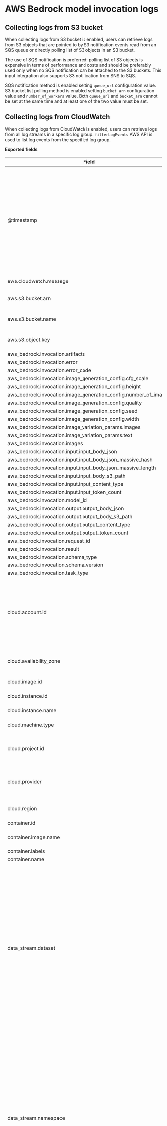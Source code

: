 # AWS Bedrock model invocation logs

## Collecting logs from S3 bucket

When collecting logs from S3 bucket is enabled, users can retrieve logs from S3
objects that are pointed to by S3 notification events read from an SQS queue or
directly polling list of S3 objects in an S3 bucket. 

The use of SQS notification is preferred: polling list of S3 objects is 
expensive in terms of performance and costs and should be preferably used only 
when no SQS notification can be attached to the S3 buckets. This input 
integration also supports S3 notification from SNS to SQS.

SQS notification method is enabled setting `queue_url` configuration value. S3 
bucket list polling method is enabled setting `bucket_arn` configuration value
and `number_of_workers` value. Both `queue_url` and `bucket_arn` cannot be set 
at the same time and at least one of the two value must be set.

## Collecting logs from CloudWatch

When collecting logs from CloudWatch is enabled, users can retrieve logs from 
all log streams in a specific log group. `filterLogEvents` AWS API is used to 
list log events from the specified log group.

**Exported fields**

| Field | Description | Type |
|---|---|---|
| @timestamp | Date/time when the event originated. This is the date/time extracted from the event, typically representing when the event was generated by the source. If the event source has no original timestamp, this value is typically populated by the first time the event was received by the pipeline. Required field for all events. | date |
| aws.cloudwatch.message | CloudWatch log message. | text |
| aws.s3.bucket.arn | ARN of the S3 bucket that this log retrieved from. | keyword |
| aws.s3.bucket.name | Name of the S3 bucket that this log retrieved from. | keyword |
| aws.s3.object.key | Name of the S3 object that this log retrieved from. | keyword |
| aws_bedrock.invocation.artifacts |  | flattened |
| aws_bedrock.invocation.error |  | keyword |
| aws_bedrock.invocation.error_code |  | keyword |
| aws_bedrock.invocation.image_generation_config.cfg_scale |  | double |
| aws_bedrock.invocation.image_generation_config.height |  | long |
| aws_bedrock.invocation.image_generation_config.number_of_images |  | long |
| aws_bedrock.invocation.image_generation_config.quality |  | keyword |
| aws_bedrock.invocation.image_generation_config.seed |  | long |
| aws_bedrock.invocation.image_generation_config.width |  | long |
| aws_bedrock.invocation.image_variation_params.images |  | keyword |
| aws_bedrock.invocation.image_variation_params.text |  | keyword |
| aws_bedrock.invocation.images |  | keyword |
| aws_bedrock.invocation.input.input_body_json |  | flattened |
| aws_bedrock.invocation.input.input_body_json_massive_hash |  | keyword |
| aws_bedrock.invocation.input.input_body_json_massive_length |  | long |
| aws_bedrock.invocation.input.input_body_s3_path |  | keyword |
| aws_bedrock.invocation.input.input_content_type |  | keyword |
| aws_bedrock.invocation.input.input_token_count | todo | long |
| aws_bedrock.invocation.model_id |  | keyword |
| aws_bedrock.invocation.output.output_body_json |  | flattened |
| aws_bedrock.invocation.output.output_body_s3_path |  | keyword |
| aws_bedrock.invocation.output.output_content_type |  | keyword |
| aws_bedrock.invocation.output.output_token_count |  | long |
| aws_bedrock.invocation.request_id |  | keyword |
| aws_bedrock.invocation.result |  | keyword |
| aws_bedrock.invocation.schema_type |  | keyword |
| aws_bedrock.invocation.schema_version |  | keyword |
| aws_bedrock.invocation.task_type |  | keyword |
| cloud.account.id | The cloud account or organization id used to identify different entities in a multi-tenant environment. Examples: AWS account id, Google Cloud ORG Id, or other unique identifier. | keyword |
| cloud.availability_zone | Availability zone in which this host, resource, or service is located. | keyword |
| cloud.image.id | Image ID for the cloud instance. | keyword |
| cloud.instance.id | Instance ID of the host machine. | keyword |
| cloud.instance.name | Instance name of the host machine. | keyword |
| cloud.machine.type | Machine type of the host machine. | keyword |
| cloud.project.id | The cloud project identifier. Examples: Google Cloud Project id, Azure Project id. | keyword |
| cloud.provider | Name of the cloud provider. Example values are aws, azure, gcp, or digitalocean. | keyword |
| cloud.region | Region in which this host, resource, or service is located. | keyword |
| container.id | Unique container id. | keyword |
| container.image.name | Name of the image the container was built on. | keyword |
| container.labels | Image labels. | object |
| container.name | Container name. | keyword |
| data_stream.dataset | The field can contain anything that makes sense to signify the source of the data. Examples include `nginx.access`, `prometheus`, `endpoint` etc. For data streams that otherwise fit, but that do not have dataset set we use the value "generic" for the dataset value. `event.dataset` should have the same value as `data_stream.dataset`. Beyond the Elasticsearch data stream naming criteria noted above, the `dataset` value has additional restrictions:   \* Must not contain `-`   \* No longer than 100 characters | constant_keyword |
| data_stream.namespace | A user defined namespace. Namespaces are useful to allow grouping of data. Many users already organize their indices this way, and the data stream naming scheme now provides this best practice as a default. Many users will populate this field with `default`. If no value is used, it falls back to `default`. Beyond the Elasticsearch index naming criteria noted above, `namespace` value has the additional restrictions:   \* Must not contain `-`   \* No longer than 100 characters | constant_keyword |
| data_stream.type | An overarching type for the data stream. Currently allowed values are "logs" and "metrics". We expect to also add "traces" and "synthetics" in the near future. | constant_keyword |
| ecs.version | ECS version this event conforms to. `ecs.version` is a required field and must exist in all events. When querying across multiple indices -- which may conform to slightly different ECS versions -- this field lets integrations adjust to the schema version of the events. | keyword |
| event.dataset | Event dataset | constant_keyword |
| event.module | Name of the module this data is coming from. If your monitoring agent supports the concept of modules or plugins to process events of a given source (e.g. Apache logs), `event.module` should contain the name of this module. | constant_keyword |
| event.original | Raw text message of entire event. Used to demonstrate log integrity or where the full log message (before splitting it up in multiple parts) may be required, e.g. for reindex. This field is not indexed and doc_values are disabled. It cannot be searched, but it can be retrieved from `_source`. If users wish to override this and index this field, please see `Field data types` in the `Elasticsearch Reference`. | keyword |
| host.architecture | Operating system architecture. | keyword |
| host.containerized | If the host is a container. | boolean |
| host.domain | Name of the domain of which the host is a member. For example, on Windows this could be the host's Active Directory domain or NetBIOS domain name. For Linux this could be the domain of the host's LDAP provider. | keyword |
| host.hostname | Hostname of the host. It normally contains what the `hostname` command returns on the host machine. | keyword |
| host.id | Unique host id. As hostname is not always unique, use values that are meaningful in your environment. Example: The current usage of `beat.name`. | keyword |
| host.ip | Host ip addresses. | ip |
| host.mac | Host MAC addresses. The notation format from RFC 7042 is suggested: Each octet (that is, 8-bit byte) is represented by two [uppercase] hexadecimal digits giving the value of the octet as an unsigned integer. Successive octets are separated by a hyphen. | keyword |
| host.name | Name of the host. It can contain what hostname returns on Unix systems, the fully qualified domain name (FQDN), or a name specified by the user. The recommended value is the lowercase FQDN of the host. | keyword |
| host.os.build | OS build information. | keyword |
| host.os.codename | OS codename, if any. | keyword |
| host.os.family | OS family (such as redhat, debian, freebsd, windows). | keyword |
| host.os.kernel | Operating system kernel version as a raw string. | keyword |
| host.os.name | Operating system name, without the version. | keyword |
| host.os.name.text | Multi-field of `host.os.name`. | match_only_text |
| host.os.platform | Operating system platform (such centos, ubuntu, windows). | keyword |
| host.os.version | Operating system version as a raw string. | keyword |
| host.type | Type of host. For Cloud providers this can be the machine type like `t2.medium`. If vm, this could be the container, for example, or other information meaningful in your environment. | keyword |
| input.type | Type of Filebeat input. | keyword |
| llm.analysis.action_recommended | Recommended actions based on the analysis. | keyword |
| llm.analysis.findings | Detailed findings from security tools. | nested |
| llm.analysis.function | Name of the security or analysis function used. | keyword |
| llm.analysis.tool_names | Name of the security or analysis tools used. | keyword |
| llm.content.categories | Categories of content identified as sensitive or requiring moderation. | keyword |
| llm.content.inappropriate | Whether the content was flagged as inappropriate or sensitive. | boolean |
| llm.model.description | Description of the LLM model. | keyword |
| llm.model.id | Unique identifier for the LLM model. | keyword |
| llm.model.name | Name of the LLM model used to generate the response. | keyword |
| llm.model.parameters | Parameters used to confirm the LLM model. | keyword |
| llm.model.role | Role of the LLM model in the interaction. | keyword |
| llm.model.type | Type of LLM model. | keyword |
| llm.model.version | Version of the LLM model used to generate the response. | keyword |
| llm.owasp.description | Description of the OWASP risk triggered. | text |
| llm.owasp.id | Identifier for the OWASP risk addressed. | keyword |
| llm.performance.request_size | Size of the request payload in bytes. | long |
| llm.performance.response_size | Size of the response payload in bytes. | long |
| llm.performance.response_time | Time taken by the LLM to generate a response in milliseconds. | long |
| llm.request.content | The full text of the user's request to the LLM. | text |
| llm.request.filter.triggerer | Filters triggered during the processing of the request. | keyword |
| llm.request.id | Unique identifier for the LLM request. | keyword |
| llm.request.timestamp | Timestamp when the request was made. | date |
| llm.request.token_count | Number of tokens in the user's request. | integer |
| llm.response.compliance.violation | Compliance violation code identified in the interaction. | keyword |
| llm.response.content | The full text of the LLM's response. | text |
| llm.response.filter.triggerer | Filters triggered during the processing of the response. | keyword |
| llm.response.id | Unique identifier for the LLM response. | keyword |
| llm.response.timestamp | Timestamp when the response was received. | date |
| llm.response.token_count | Number of tokens in the LLM's response. | integer |
| llm.security.hallucination_consistency | Consistency check between multiple responses. | float |
| llm.security.jailbreak_score | Measures similarity to known jailbreak attempts. | float |
| llm.security.prompt_injection_score | Measures similarity to known prompt injection attacks. | float |
| llm.security.refusal_score | Measures similarity to known LLM refusal responses. | float |
| llm.security.regex_pattern_count | Counts occurrences of strings matching user-defined regex patterns. | integer |
| llm.security.risk_score | Numerical score indicating the potential risk associated with the response. | float |
| llm.security.threat_action | Recommended action to mitigate the detected security threat. | keyword |
| llm.security.threat_category | Category of the detected security threat. | keyword |
| llm.security.threat_description | Description of the detected security threat. | text |
| llm.security.threat_detected | Whether a security threat was detected. | boolean |
| llm.security.threat_signature | Signature of the detected security threat. | keyword |
| llm.security.threat_source | Source of the detected security threat. | keyword |
| llm.security.threat_type | Type of threat detected in the LLM interaction. | keyword |
| llm.security.yara.matches | Stores results from YARA scans including rule matches and categories. | nested |
| llm.sentiment.score | Sentiment analysis score. | float |
| llm.sentiment.toxicity_score | Toxicity analysis score. | float |
| llm.text.complexity_score | Evaluates the complexity of the text. | float |
| llm.text.readability_score | Measures the readability level of the text. | float |
| llm.text.similarity_score | Measures the similarity between the prompt and response. | float |
| log.file.path | Full path to the log file this event came from, including the file name. It should include the drive letter, when appropriate. If the event wasn't read from a log file, do not populate this field. | keyword |
| log.offset | Log offset | long |
| message | For log events the message field contains the log message, optimized for viewing in a log viewer. For structured logs without an original message field, other fields can be concatenated to form a human-readable summary of the event. If multiple messages exist, they can be combined into one message. | match_only_text |
| tags | List of keywords used to tag each event. | keyword |
| user.id | Unique identifier of the user. | keyword |

